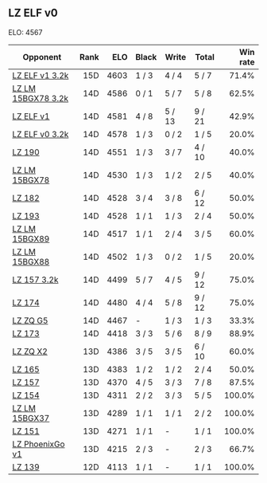 ## LZ ELF v0 ##

ELO: 4567

Opponent | Rank | ELO | Black | Write | Total | Win rate
---------|-----:|----:|-------|-------|-------|-------:
[LZ ELF v1 3.2k](LZ%20ELF%20v1%203.2k.md) | 15D | 4603 | 1 / 3 | 4 / 4 | 5 / 7 | 71.4%
[LZ LM 15BGX78 3.2k](LZ%20LM%2015BGX78%203.2k.md) | 14D | 4586 | 0 / 1 | 5 / 7 | 5 / 8 | 62.5%
[LZ ELF v1](LZ%20ELF%20v1.md) | 14D | 4581 | 4 / 8 | 5 / 13 | 9 / 21 | 42.9%
[LZ ELF v0 3.2k](LZ%20ELF%20v0%203.2k.md) | 14D | 4578 | 1 / 3 | 0 / 2 | 1 / 5 | 20.0%
[LZ 190](LZ%20190.md) | 14D | 4551 | 1 / 3 | 3 / 7 | 4 / 10 | 40.0%
[LZ LM 15BGX78](LZ%20LM%2015BGX78.md) | 14D | 4530 | 1 / 3 | 1 / 2 | 2 / 5 | 40.0%
[LZ 182](LZ%20182.md) | 14D | 4528 | 3 / 4 | 3 / 8 | 6 / 12 | 50.0%
[LZ 193](LZ%20193.md) | 14D | 4528 | 1 / 1 | 1 / 3 | 2 / 4 | 50.0%
[LZ LM 15BGX89](LZ%20LM%2015BGX89.md) | 14D | 4517 | 1 / 1 | 2 / 4 | 3 / 5 | 60.0%
[LZ LM 15BGX88](LZ%20LM%2015BGX88.md) | 14D | 4502 | 1 / 3 | 0 / 2 | 1 / 5 | 20.0%
[LZ 157 3.2k](LZ%20157%203.2k.md) | 14D | 4499 | 5 / 7 | 4 / 5 | 9 / 12 | 75.0%
[LZ 174](LZ%20174.md) | 14D | 4480 | 4 / 4 | 5 / 8 | 9 / 12 | 75.0%
[LZ ZQ G5](LZ%20ZQ%20G5.md) | 14D | 4467 | - | 1 / 3 | 1 / 3 | 33.3%
[LZ 173](LZ%20173.md) | 14D | 4418 | 3 / 3 | 5 / 6 | 8 / 9 | 88.9%
[LZ ZQ X2](LZ%20ZQ%20X2.md) | 13D | 4386 | 3 / 5 | 3 / 5 | 6 / 10 | 60.0%
[LZ 165](LZ%20165.md) | 13D | 4383 | 1 / 2 | 1 / 2 | 2 / 4 | 50.0%
[LZ 157](LZ%20157.md) | 13D | 4370 | 4 / 5 | 3 / 3 | 7 / 8 | 87.5%
[LZ 154](LZ%20154.md) | 13D | 4311 | 2 / 2 | 3 / 3 | 5 / 5 | 100.0%
[LZ LM 15BGX37](LZ%20LM%2015BGX37.md) | 13D | 4289 | 1 / 1 | 1 / 1 | 2 / 2 | 100.0%
[LZ 151](LZ%20151.md) | 13D | 4271 | 1 / 1 | - | 1 / 1 | 100.0%
[LZ PhoenixGo v1](LZ%20PhoenixGo%20v1.md) | 13D | 4215 | 2 / 3 | - | 2 / 3 | 66.7%
[LZ 139](LZ%20139.md) | 12D | 4113 | 1 / 1 | - | 1 / 1 | 100.0%
